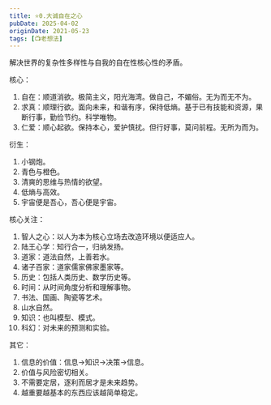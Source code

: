 ```yaml
---
title: ⭐️0.大诚自在之心
pubDate: 2025-04-02
originDate: 2021-05-23
tags: [📺老想法]
---
```


解决世界的复杂性多样性与自我的自在性核心性的矛盾。

核心：
1. 自在：顺道消欲。极简主义，阳光海湾。做自己，不媚俗。无为而无不为。
2. 求真：顺理行欲。面向未来，和谐有序，保持低熵。基于已有技能和资源，果断行事，勤俭节约。科学唯物。
4. 仁爱：顺心起欲。保持本心，爱护慎扰。但行好事，莫问前程。无所为而为。

衍生：
1. 小钢炮。
2. 青色与橙色。
3. 清爽的思维与热情的欲望。
4. 低熵与高效。
5. 宇宙便是吾心，吾心便是宇宙。

核心关注：
1. 智人之心：以人为本为核心立场去改造环境以便适应人。
2. 陆王心学：知行合一，归纳发扬。
3. 道家：道法自然，上善若水。
4. 诸子百家：道家儒家佛家墨家等。
5. 历史：包括人类历史、数学历史等。
6. 时间：从时间角度分析和理解事物。
7. 书法、国画、陶瓷等艺术。
8. 山水自然。
9. 知识：也叫模型、模式。
10. 科幻：对未来的预测和实验。

其它：
1. 信息的价值：信息->知识->决策->信息。
2. 价值与风险密切相关。
3. 不需要定居，逐利而居才是未来趋势。
4. 越重要越基本的东西应该越简单稳定。
